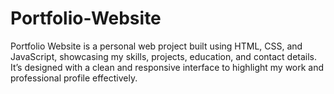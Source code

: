 # Portfolio-Website
Portfolio Website is a personal web project built using HTML, CSS, and JavaScript, showcasing my skills, projects, education, and contact details. It’s designed with a clean and responsive interface to highlight my work and professional profile effectively.
